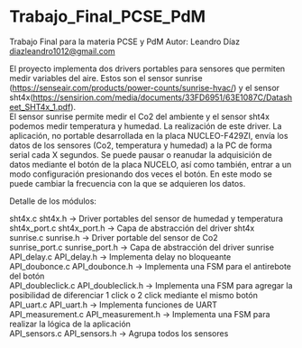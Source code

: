 # Trabajo_Final_PCSE_PdM
Trabajo Final para la materia PCSE y PdM
Autor: Leandro Díaz diazleandro1012@gmail.com

El proyecto implementa dos drivers portables para sensores que permiten medir variables del aire. Estos son el sensor sunrise (https://senseair.com/products/power-counts/sunrise-hvac/) y el sensor sht4x(https://sensirion.com/media/documents/33FD6951/63E1087C/Datasheet_SHT4x_1.pdf).  
El sensor sunrise permite medir el Co2 del ambiente y el sensor sht4x podemos medir temperatura y humedad. La realización de este driver. La aplicación, no portable desarrollada en la placa NUCLEO-F429ZI, envía los datos de los sensores (Co2, temperatura y humedad) a la PC de forma serial cada X segundos. Se puede pausar o reanudar la adquisición de datos mediante el botón de la placa NUCELO, así como también, entrar a un modo configuración presionando dos veces el botón. En este modo se puede cambiar la frecuencia con la que se adquieren los datos.

Detalle de los módulos:

sht4x.c sht4x.h -> Driver portables del sensor de humedad y temperatura  
sht4x_port.c sht4x_port.h -> Capa de abstracción del driver sht4x  
sunrise.c sunrise.h -> Driver portable del sensor de Co2  
sunrise_port.c sunrise_port.h -> Capa de abstracción del driver sunrise  
API_delay.c API_delay.h  -> Implementa delay no bloqueante  
API_doubonce.c API_doubonce.h  -> Implementa una FSM para el antirebote del botón  
API_doubleclick.c API_doubleclick.h -> Implementa una FSM para agregar la posibilidad de diferenciar 1 click o 2 click mediante el mismo botón  
API_uart.c API_uart.h -> Implementa funciones de UART  
API_measurement.c API_measurement.h -> Implementa una FSM para realizar la lógica de la aplicación  
API_sensors.c API_sensors.h -> Agrupa todos los sensores  


